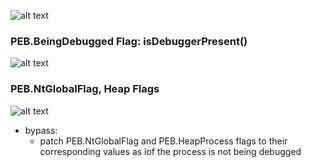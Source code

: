 ![alt text](https://i.imgur.com/qPTi5EY.png)

### PEB.BeingDebugged Flag: isDebuggerPresent()
![alt text](https://i.imgur.com/vjHRSts.png)



### PEB.NtGlobalFlag, Heap Flags
![alt text](https://i.imgur.com/Tv4Ntvu.png)


- bypass:
	- patch PEB.NtGlobalFlag and PEB.HeapProcess flags to their corresponding values as iof the process is not being debugged
